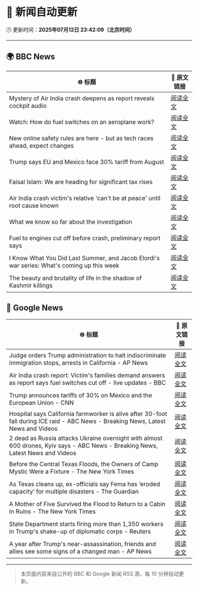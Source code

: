 # 🧠 新闻自动更新

🕒 更新时间：**2025年07月12日 23:42:09（北京时间）**

---

## 🌍 BBC News

| 🌐 标题 | 🔗 原文链接 |
|--------|-------------|
| Mystery of Air India crash deepens as report reveals cockpit audio | [阅读全文](https://www.bbc.com/news/articles/cx2gy78gpnqo) |
| Watch: How do fuel switches on an aeroplane work? | [阅读全文](https://www.bbc.com/news/videos/cx2vrdd5xkeo) |
| New online safety rules are here - but as tech races ahead, expect changes | [阅读全文](https://www.bbc.com/news/articles/cj0mn7gmpplo) |
| Trump says EU and Mexico face 30% tariff from August | [阅读全文](https://www.bbc.com/news/articles/cyvj13d9ylpo) |
| Faisal Islam: We are heading for significant tax rises | [阅读全文](https://www.bbc.com/news/articles/c9dgn647nplo) |
| Air India crash victim's relative 'can't be at peace' until root cause known | [阅读全文](https://www.bbc.com/news/articles/c80pmv1leg5o) |
| What we know so far about the investigation | [阅读全文](https://www.bbc.com/news/articles/c5y5nq170z4o) |
| Fuel to engines cut off before crash, preliminary report says | [阅读全文](https://www.bbc.com/news/articles/c79qrez8gqlo) |
| I Know What You Did Last Summer, and Jacob Elordi's war series: What's coming up this week | [阅读全文](https://www.bbc.com/news/articles/c4ge96lrlreo) |
| The beauty and brutality of life in the shadow of Kashmir killings | [阅读全文](https://www.bbc.com/news/articles/cjrll874eg5o) |

## 📰 Google News

| 🌐 标题 | 🔗 原文链接 |
|--------|-------------|
| Judge orders Trump administration to halt indiscriminate immigration stops, arrests in California - AP News | [阅读全文](https://news.google.com/rss/articles/CBMinAFBVV95cUxNMDJ2emlnT01OTG5vN1lNT0l3UDBFaHhUU2JnS1VtWFUyQVBvcGlrVXFZVzZlclJYTjJmWjVRNkJvd0pfRzhNdnRYU3lKZ1VKUGVPVGE4YUZQRGMwZW1wWVBLa2J5aV84cXZWc0FUbEQzeUtFd3kweWlqdGxDQ2hWX3dJYjFGZnNBWWNSR3Q0alR3VDFWSzB4SGVpaUU?oc=5) |
| Air India crash report: Victim's families demand answers as report says fuel switches cut off - live updates - BBC | [阅读全文](https://news.google.com/rss/articles/CBMiVEFVX3lxTE84S01aYno5TG9ta2o5S3Bka3VwVl92Mlk2VERNb25DOE41RnE5UVRka1ZHbHpTUWRDanFvY2FmZ29adFBDeUtOT2xPRDZkb3RIXzNBOA?oc=5) |
| Trump announces tariffs of 30% on Mexico and the European Union - CNN | [阅读全文](https://news.google.com/rss/articles/CBMif0FVX3lxTE5Jb3hGTnRKV0txME5fVEhTNHlEZTZBeTYwSDUtbUlfMHcwQ292cEhBd0VBYTlBbGtJemJCbnJ5WDZNczNEWkpOQ2U5LXBWMnVVc3JFM2dNd0xmUXhlanJTWUNFVEtLUFFscmV6YUwtNjJLLWlSOVpyQ1dMcks4bjTSAYQBQVVfeXFMTmNaVzBVamVLTmd1TlN5bWxjREpHZW9YcXg1X0xzYk9kMUVrdkw4RGxoRXYwUGwwVl9GNl9jVEI4dFBER1kyc2dJeXl0VURSemxkVWxGay1DdjdzanZDRE1heGppYnoyMnVxRm8xcUgwc3ZKN3lpb3VkaUZHSm5VMFNEQk9r?oc=5) |
| Hospital says California farmworker is alive after 30-foot fall during ICE raid - ABC News - Breaking News, Latest News and Videos | [阅读全文](https://news.google.com/rss/articles/CBMiogFBVV95cUxOMGNLY3VOeWlEQTYwZFhGWVJIY3pYZzZ2eFloeDBtZ1ZESDJEdXZGMnhqdlJnT1BYcUwwb2VGTU4yMFRnS0N0OEwxSlFWckNaV2FjazREYm5ERHI5V3JyV0l0a3oxSzJZNmM4SThtdXZKYzRSUWU0UC1HalJVcWN4aGZFc0xWR0lMaG9jZHdsci11UXpxUEluSnpkaXlVajBNMWfSAacBQVVfeXFMTm5jdzRrZEhtemM3c1otWnJnR0Rjb19tX09qdDlVSnlZNUhQbEQyTFgyRG01Q3llVV8xWmJ0Z3AxQ1BJT2hiTENyN0s1RVRuU0ZZSTZOSGdfWnN5Q1FQc0htbkQtM002elpmZHZ6aWx4eF9pd0t5dDJYeWRKNTF4UVA3N0NtVjFSeUctc0RlVTlCWEx3cjkyT2RaYXF3a2FlcWJpamJadk0?oc=5) |
| 2 dead as Russia attacks Ukraine overnight with almost 600 drones, Kyiv says - ABC News - Breaking News, Latest News and Videos | [阅读全文](https://news.google.com/rss/articles/CBMipAFBVV95cUxNUHJZMHE5Rk9pOVYyc0haSmNJYzc0cXhGdi1ZdTZCd0lpaEJKM2hiNUducE4zZmZSR1lQMmVxMjRyeW5obXhPX2NqYnlLWmVhUnJvbEVmLUVKNHlzMm1rOTNlTF9NX08yUzJBVTc0MEY0SWsxd2IwYkZqV3hjTF8yRWFJVmtjV0lTcWlqc2tMTjJmT2ZBNHB6c3l2cW50UXFfbk9GedIBqgFBVV95cUxOY3I1RjBOSXN4bWE2dkM5cmxtTWdHYmEwTGNrWVJaaGF6NG5TcGRuSjE1NG1DYjBDQXhLQzlzTllDWEJ5aVZWTG9Qa0tLOHQ5eDM2cnJkYnR6bEVQVEFyZXR2cmNhNVk3OXdkSmRNOFpmX1FUYng4ejZQUks5Y242VFhCX3J5d0hSdlBrX2NTYWtDb3ctbDVIdF9udXhyNU0zb2pJVU92U21Gdw?oc=5) |
| Before the Central Texas Floods, the Owners of Camp Mystic Were a Fixture - The New York Times | [阅读全文](https://news.google.com/rss/articles/CBMidkFVX3lxTFBmeG40U3l4OVA1N0J3MVE1RWJkNG4tSnlsRXlhMjVUWjROR3lKQWRLY0N1X2hNNElodlZwUHN6TmhodGlhMDNWVjdUMzZubUlzR2l3X0I4bUEtai0zOG5yazI2YzE1aTBJTkJZMWE3OVZfbGk5Q1E?oc=5) |
| As Texas cleans up, ex-officials say Fema has ‘eroded capacity’ for multiple disasters - The Guardian | [阅读全文](https://news.google.com/rss/articles/CBMijwFBVV95cUxNLU1IV2lUdXFIWUxkVWhxR05EU1R1M2k2ZzlUenVoR0hlXzhyTjdvREZyamNMYVFHLVlsX2w1QURBcHc5ajZqaEJOc3BqOVlxYm5yNGhHemY4S1MtMFZJUUR1YUtUdnBuV056cFpiVURkdWZ5WTNZaFRtXzhhMVluRGljeW5lZlp0YUZCNmNybw?oc=5) |
| A Mother of Five Survived the Flood to Return to a Cabin in Ruins - The New York Times | [阅读全文](https://news.google.com/rss/articles/CBMihgFBVV95cUxOLXktUks4SzBPUnNSeFYzY0ZCekR4UjgtbDYxSFFFUHMxNzZaRm9WLVI3WE9zdldMaDVXemYyZnlkdzdHbEN2ME5nZjNZZVNQckpTSHEyckJZV2hXUXloSzNKaDlQcW94bUJlOTFYV0VCRHFwLTZHUkdybFFEaUljNzVVWlpwZw?oc=5) |
| State Department starts firing more than 1,350 workers in Trump's shake-up of diplomatic corps - Reuters | [阅读全文](https://news.google.com/rss/articles/CBMixAFBVV95cUxPTjFMQlJ5NTAxekNsS0RFdzc1dWtucFUzOEtHaVI1QlVqRlFjRVNBV1FFQzFZVVlfaUxxZHFLV2hldEQwWDVGUFNUNHR6S1JCbXBfRnRqZGdMQ1dyUk5qbWlsMkM4UkpFajF4M3BGbHpMNW9oSUxMeXZrclZsU1RiVm9kN2ZfYVBmSEluamtnelJ0RkxXTDJzWDhiWnBSTm9zYy1JQ3Q4MDFtQjZsOTBlR1duZGdpZGJZRUJpT1ZGc1RpY2RP?oc=5) |
| A year after Trump's near-assassination, friends and allies see some signs of a changed man - AP News | [阅读全文](https://news.google.com/rss/articles/CBMinwFBVV95cUxOcFZ6MHNKUFY0cHM4UmtMUDBfdWNndzFwc2h0Q3VEQTJKcVdMTkRRc2JOUjE3ZEZMU256QWdsVXpTVUgwU2k1dU1QMUVoSDhWOEZPRU93dENTQW9TRFNySm5kMnFhS0ItTlpwNFVjd25JZXJ5eExRYnZIYUp5WkRFdVhlSnpxMFJxM01iYXE5YlJuNVFZcW44dkNBOC1mbWs?oc=5) |

---
> 本页面内容来自公开的 BBC 和 Google 新闻 RSS 源，每 10 分钟自动更新。